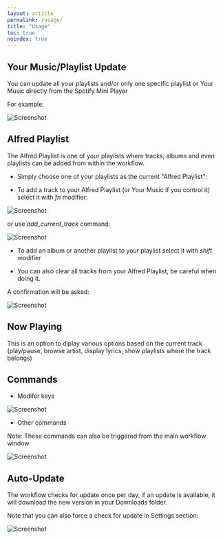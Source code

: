 ```yaml
---
layout: article
permalink: /usage/
title: "Usage"
toc: true
noindex: true
---
```


## Your Music/Playlist Update

You can update all your playlists and/or only one specific playlist or Your Music directly from the Spotify Mini Player

For example:

![Screenshot](https://dl.dropboxusercontent.com/s/y5l5t7xct1ej9x3/D64DC2E2-4059-4222-BD5B-D37E6DB6B0BA-321-000018F92C0BB367.gif?dl=0)


## Alfred Playlist

The Alfred Playlist is one of your playlists where tracks, albums and even playlists can be added from within the workflow.

* Simply choose one of your playlists as the current "Alfred Playlist":

* To add a track to your Alfred Playlist (or Your Music if you control it) select it with *fn* modifier:

![Screenshot](https://i.cloudup.com/O9I8lqCvl3.png)

or use *add_current_track* command:

![Screenshot](https://dl.dropboxusercontent.com/s/y5l5t7xct1ej9x3/D64DC2E2-4059-4222-BD5B-D37E6DB6B0BA-321-000018F92C0BB367.gif?dl=0)

* To add an album or another playlist to your playlist select it with *shift* modifier

* You can also clear all tracks from your Alfred Playlist, be careful when doing it. 

A confirmation will be asked:

![Screenshot](https://dl.dropboxusercontent.com/u/2407971/Screenshots/Screenshot_2014-11-27_17.03.22.png)


## Now Playing

This is an option to diplay various options based on the current track (play/pause, browse artist, display lyrics, show playlists where the track belongs)

## Commands

* Modifer keys

![Screenshot](http://cl.ly/image/3o0w1r1l0v2M/Napkin.napkin%2025-11-14%2011.29.37%20AM.png)

* Other commands

Note: These commands can also be triggered from the main workflow window

![Screenshot](https://cldup.com/Kydbbt_26K.png)


## Auto-Update

The workflow checks for update once per day, if an update is available, it will download the new version in your Downloads folder.

Note that you can also force a check for update in Settings section:

![Screenshot](https://dl.dropboxusercontent.com/s/7octdzbzbjsmlz2/407BDBF3-F33E-49C3-A95A-FF77381DDAC6-321-0000193063444A58.gif?dl=0)